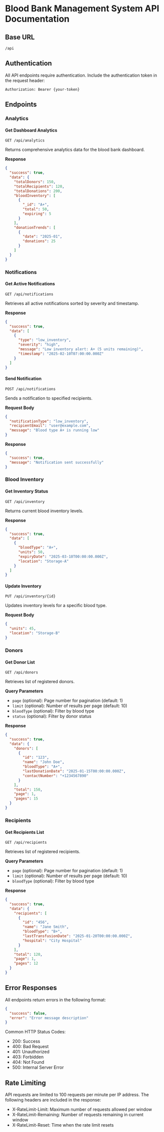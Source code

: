 # Blood Bank Management System API Documentation

## Base URL
```
/api
```

## Authentication
All API endpoints require authentication. Include the authentication token in the request header:
```
Authorization: Bearer {your-token}
```

## Endpoints

### Analytics

#### Get Dashboard Analytics
```http
GET /api/analytics
```

Returns comprehensive analytics data for the blood bank dashboard.

**Response**
```json
{
  "success": true,
  "data": {
    "totalDonors": 150,
    "totalRecipients": 120,
    "totalDonations": 200,
    "bloodInventory": [
      {
        "_id": "A+",
        "total": 50,
        "expiring": 5
      }
    ],
    "donationTrends": [
      {
        "date": "2025-01",
        "donations": 25
      }
    ]
  }
}
```

### Notifications

#### Get Active Notifications
```http
GET /api/notifications
```

Retrieves all active notifications sorted by severity and timestamp.

**Response**
```json
{
  "success": true,
  "data": [
    {
      "type": "low_inventory",
      "severity": "high",
      "message": "Low inventory alert: A+ (5 units remaining)",
      "timestamp": "2025-02-10T07:00:00.000Z"
    }
  ]
}
```

#### Send Notification
```http
POST /api/notifications
```

Sends a notification to specified recipients.

**Request Body**
```json
{
  "notificationType": "low_inventory",
  "recipientEmail": "user@example.com",
  "message": "Blood type A+ is running low"
}
```

**Response**
```json
{
  "success": true,
  "message": "Notification sent successfully"
}
```

### Blood Inventory

#### Get Inventory Status
```http
GET /api/inventory
```

Returns current blood inventory levels.

**Response**
```json
{
  "success": true,
  "data": [
    {
      "bloodType": "A+",
      "units": 50,
      "expiryDate": "2025-03-10T00:00:00.000Z",
      "location": "Storage-A"
    }
  ]
}
```

#### Update Inventory
```http
PUT /api/inventory/{id}
```

Updates inventory levels for a specific blood type.

**Request Body**
```json
{
  "units": 45,
  "location": "Storage-B"
}
```

### Donors

#### Get Donor List
```http
GET /api/donors
```

Retrieves list of registered donors.

**Query Parameters**
- `page` (optional): Page number for pagination (default: 1)
- `limit` (optional): Number of results per page (default: 10)
- `bloodType` (optional): Filter by blood type
- `status` (optional): Filter by donor status

**Response**
```json
{
  "success": true,
  "data": {
    "donors": [
      {
        "id": "123",
        "name": "John Doe",
        "bloodType": "A+",
        "lastDonationDate": "2025-01-15T00:00:00.000Z",
        "contactNumber": "+1234567890"
      }
    ],
    "total": 150,
    "page": 1,
    "pages": 15
  }
}
```

### Recipients

#### Get Recipients List
```http
GET /api/recipients
```

Retrieves list of registered recipients.

**Query Parameters**
- `page` (optional): Page number for pagination (default: 1)
- `limit` (optional): Number of results per page (default: 10)
- `bloodType` (optional): Filter by blood type

**Response**
```json
{
  "success": true,
  "data": {
    "recipients": [
      {
        "id": "456",
        "name": "Jane Smith",
        "bloodType": "B+",
        "lastTransfusionDate": "2025-01-20T00:00:00.000Z",
        "hospital": "City Hospital"
      }
    ],
    "total": 120,
    "page": 1,
    "pages": 12
  }
}
```

## Error Responses

All endpoints return errors in the following format:

```json
{
  "success": false,
  "error": "Error message description"
}
```

Common HTTP Status Codes:
- 200: Success
- 400: Bad Request
- 401: Unauthorized
- 403: Forbidden
- 404: Not Found
- 500: Internal Server Error

## Rate Limiting

API requests are limited to 100 requests per minute per IP address. The following headers are included in the response:
- X-RateLimit-Limit: Maximum number of requests allowed per window
- X-RateLimit-Remaining: Number of requests remaining in current window
- X-RateLimit-Reset: Time when the rate limit resets